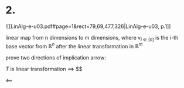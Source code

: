 

# 2.
![[LinAlg-e-u03.pdf#page=1&rect=79,69,477,326|LinAlg-e-u03, p.1]]




linear map from n dimensions to m dimensions, where $\mathrm{v}_{i \in[n]}$ is the $i$-th base vector from $\mathbb R^n$ after the linear transformation in $\mathbb{R}^m$

prove two directions of implication arrow:



$T$ is linear transformation $\implies$ $$





$\impliedby$ 